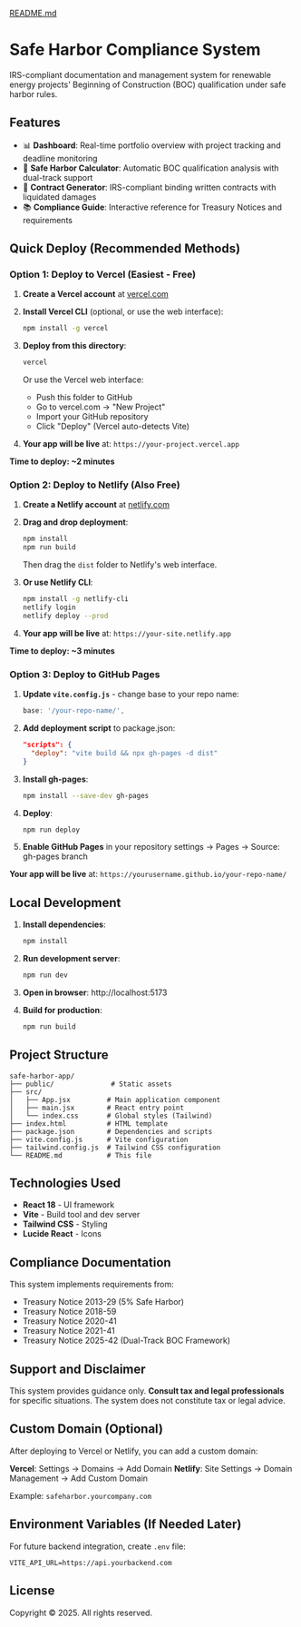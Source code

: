 [README.md](https://github.com/user-attachments/files/22992473/README.md)
# Safe Harbor Compliance System

IRS-compliant documentation and management system for renewable energy projects' Beginning of Construction (BOC) qualification under safe harbor rules.

## Features

- 📊 **Dashboard**: Real-time portfolio overview with project tracking and deadline monitoring
- 🧮 **Safe Harbor Calculator**: Automatic BOC qualification analysis with dual-track support
- 📄 **Contract Generator**: IRS-compliant binding written contracts with liquidated damages
- 📚 **Compliance Guide**: Interactive reference for Treasury Notices and requirements

## Quick Deploy (Recommended Methods)

### Option 1: Deploy to Vercel (Easiest - Free)

1. **Create a Vercel account** at [vercel.com](https://vercel.com)

2. **Install Vercel CLI** (optional, or use the web interface):
   ```bash
   npm install -g vercel
   ```

3. **Deploy from this directory**:
   ```bash
   vercel
   ```
   
   Or use the Vercel web interface:
   - Push this folder to GitHub
   - Go to vercel.com → "New Project"
   - Import your GitHub repository
   - Click "Deploy" (Vercel auto-detects Vite)

4. **Your app will be live** at: `https://your-project.vercel.app`

**Time to deploy: ~2 minutes**

### Option 2: Deploy to Netlify (Also Free)

1. **Create a Netlify account** at [netlify.com](https://netlify.com)

2. **Drag and drop deployment**:
   ```bash
   npm install
   npm run build
   ```
   
   Then drag the `dist` folder to Netlify's web interface.

3. **Or use Netlify CLI**:
   ```bash
   npm install -g netlify-cli
   netlify login
   netlify deploy --prod
   ```

4. **Your app will be live** at: `https://your-site.netlify.app`

**Time to deploy: ~3 minutes**

### Option 3: Deploy to GitHub Pages

1. **Update `vite.config.js`** - change base to your repo name:
   ```javascript
   base: '/your-repo-name/',
   ```

2. **Add deployment script** to package.json:
   ```json
   "scripts": {
     "deploy": "vite build && npx gh-pages -d dist"
   }
   ```

3. **Install gh-pages**:
   ```bash
   npm install --save-dev gh-pages
   ```

4. **Deploy**:
   ```bash
   npm run deploy
   ```

5. **Enable GitHub Pages** in your repository settings → Pages → Source: gh-pages branch

**Your app will be live** at: `https://yourusername.github.io/your-repo-name/`

## Local Development

1. **Install dependencies**:
   ```bash
   npm install
   ```

2. **Run development server**:
   ```bash
   npm run dev
   ```

3. **Open in browser**: http://localhost:5173

4. **Build for production**:
   ```bash
   npm run build
   ```

## Project Structure

```
safe-harbor-app/
├── public/              # Static assets
├── src/
│   ├── App.jsx         # Main application component
│   ├── main.jsx        # React entry point
│   └── index.css       # Global styles (Tailwind)
├── index.html          # HTML template
├── package.json        # Dependencies and scripts
├── vite.config.js      # Vite configuration
├── tailwind.config.js  # Tailwind CSS configuration
└── README.md           # This file
```

## Technologies Used

- **React 18** - UI framework
- **Vite** - Build tool and dev server
- **Tailwind CSS** - Styling
- **Lucide React** - Icons

## Compliance Documentation

This system implements requirements from:
- Treasury Notice 2013-29 (5% Safe Harbor)
- Treasury Notice 2018-59
- Treasury Notice 2020-41
- Treasury Notice 2021-41
- Treasury Notice 2025-42 (Dual-Track BOC Framework)

## Support and Disclaimer

This system provides guidance only. **Consult tax and legal professionals** for specific situations. The system does not constitute tax or legal advice.

## Custom Domain (Optional)

After deploying to Vercel or Netlify, you can add a custom domain:

**Vercel**: Settings → Domains → Add Domain
**Netlify**: Site Settings → Domain Management → Add Custom Domain

Example: `safeharbor.yourcompany.com`

## Environment Variables (If Needed Later)

For future backend integration, create `.env` file:
```
VITE_API_URL=https://api.yourbackend.com
```

## License

Copyright © 2025. All rights reserved.

